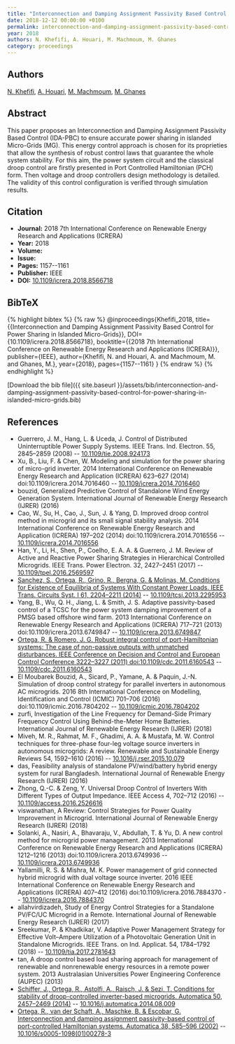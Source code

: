 ```yaml
---
title: "Interconnection and Damping Assignment Passivity Based Control for Power Sharing in Islanded Micro-Grids"
date: 2018-12-12 00:00:00 +0100
permalink: interconnection-and-damping-assignment-passivity-based-control-for-power-sharing-in-islanded-micro-grids
year: 2018
authors: N. Khefifi, A. Houari, M. Machmoum, M. Ghanes
category: proceedings
---
```

 
## Authors
[N. Khefifi](authors/nidhal-khefifi), [A. Houari](authors/azeddine-houari), [M. Machmoum](authors/mohamed-machmoum), [M. Ghanes](authors/malek-ghanes)
 
## Abstract
This paper proposes an Interconnection and Damping Assignment Passivity Based Control (IDA-PBC) to ensure accurate power sharing in islanded Micro-Grids (MG). This energy control approach is chosen for its proprieties that allow the synthesis of robust control laws that guarantee the whole system stability. For this aim, the power system circuit and the classical droop control are firstly presented in Port Controlled Hamiltonian (PCH) form. Then voltage and droop controllers design methodology is detailed. The validity of this control configuration is verified through simulation results.
 
## Citation
- **Journal:** 2018 7th International Conference on Renewable Energy Research and Applications (ICRERA)
- **Year:** 2018
- **Volume:** 
- **Issue:** 
- **Pages:** 1157--1161
- **Publisher:** IEEE
- **DOI:** [10.1109/icrera.2018.8566718](https://doi.org/10.1109/icrera.2018.8566718)
 
## BibTeX
{% highlight bibtex %}
{% raw %}
@inproceedings{Khefifi_2018,
  title={{Interconnection and Damping Assignment Passivity Based Control for Power Sharing in Islanded Micro-Grids}},
  DOI={10.1109/icrera.2018.8566718},
  booktitle={{2018 7th International Conference on Renewable Energy Research and Applications (ICRERA)}},
  publisher={IEEE},
  author={Khefifi, N. and Houari, A. and Machmoum, M. and Ghanes, M.},
  year={2018},
  pages={1157--1161}
}
{% endraw %}
{% endhighlight %}
 
[Download the bib file]({{ site.baseurl }}/assets/bib/interconnection-and-damping-assignment-passivity-based-control-for-power-sharing-in-islanded-micro-grids.bib)
 
## References
- Guerrero, J. M., Hang, L. & Uceda, J. Control of Distributed Uninterruptible Power Supply Systems. IEEE Trans. Ind. Electron. 55, 2845–2859 (2008) -- [10.1109/tie.2008.924173](https://doi.org/10.1109/tie.2008.924173)
- Xu, B., Liu, F. & Chen, W. Modeling and simulation for the power sharing of micro-grid inverter. 2014 International Conference on Renewable Energy Research and Application (ICRERA) 623–627 (2014) doi:10.1109/icrera.2014.7016460 -- [10.1109/icrera.2014.7016460](https://doi.org/10.1109/icrera.2014.7016460)
- bouzid, Generalized Predictive Control of Standalone Wind Energy Generation System. International Journal of Renewable Energy Research (IJRER) (2016)
- Cao, W., Su, H., Cao, J., Sun, J. & Yang, D. Improved droop control method in microgrid and its small signal stability analysis. 2014 International Conference on Renewable Energy Research and Application (ICRERA) 197–202 (2014) doi:10.1109/icrera.2014.7016556 -- [10.1109/icrera.2014.7016556](https://doi.org/10.1109/icrera.2014.7016556)
- Han, Y., Li, H., Shen, P., Coelho, E. A. A. & Guerrero, J. M. Review of Active and Reactive Power Sharing Strategies in Hierarchical Controlled Microgrids. IEEE Trans. Power Electron. 32, 2427–2451 (2017) -- [10.1109/tpel.2016.2569597](https://doi.org/10.1109/tpel.2016.2569597)
- [Sanchez, S., Ortega, R., Grino, R., Bergna, G. & Molinas, M. Conditions for Existence of Equilibria of Systems With Constant Power Loads. IEEE Trans. Circuits Syst. I 61, 2204–2211 (2014)](conditions-for-existence-of-equilibria-of-systems-with-constant-power-loads) -- [10.1109/tcsi.2013.2295953](https://doi.org/10.1109/tcsi.2013.2295953)
- Yang, B., Wu, Q. H., Jiang, L. & Smith, J. S. Adaptive passivity-based control of a TCSC for the power system damping improvement of a PMSG based offshore wind farm. 2013 International Conference on Renewable Energy Research and Applications (ICRERA) 717–721 (2013) doi:10.1109/icrera.2013.6749847 -- [10.1109/icrera.2013.6749847](https://doi.org/10.1109/icrera.2013.6749847)
- [Ortega, R. & Romero, J. G. Robust integral control of port-Hamiltonian systems: The case of non-passive outputs with unmatched disturbances. IEEE Conference on Decision and Control and European Control Conference 3222–3227 (2011) doi:10.1109/cdc.2011.6160543](robust-integral-control-of-port-hamiltonian-systems-the-case-of-non-passive-outputs-with-unmatched-disturbances0) -- [10.1109/cdc.2011.6160543](https://doi.org/10.1109/cdc.2011.6160543)
- El Moubarek Bouzid, A., Sicard, P., Yamane, A. & Paquin, J.-N. Simulation of droop control strategy for parallel inverters in autonomous AC microgrids. 2016 8th International Conference on Modelling, Identification and Control (ICMIC) 701–706 (2016) doi:10.1109/icmic.2016.7804202 -- [10.1109/icmic.2016.7804202](https://doi.org/10.1109/icmic.2016.7804202)
- zurfi, Investigation of the Line Frequency for Demand-Side Primary Frequency Control Using Behind-the-Meter Home Batteries. International Journal of Renewable Energy Research (IJRER) (2018)
- Miveh, M. R., Rahmat, M. F., Ghadimi, A. A. & Mustafa, M. W. Control techniques for three-phase four-leg voltage source inverters in autonomous microgrids: A review. Renewable and Sustainable Energy Reviews 54, 1592–1610 (2016) -- [10.1016/j.rser.2015.10.079](https://doi.org/10.1016/j.rser.2015.10.079)
- das, Feasibility analysis of standalone PV/wind/battery hybrid energy system for rural Bangladesh. International Journal of Renewable Energy Research (IJRER) (2016)
- Zhong, Q.-C. & Zeng, Y. Universal Droop Control of Inverters With Different Types of Output Impedance. IEEE Access 4, 702–712 (2016) -- [10.1109/access.2016.2526616](https://doi.org/10.1109/access.2016.2526616)
- viswanathan, A Review: Control Strategies for Power Quality Improvement in Microgrid. International Journal of Renewable Energy Research (IJRER) (2018)
- Solanki, A., Nasiri, A., Bhavaraju, V., Abdullah, T. & Yu, D. A new control method for microgrid power management. 2013 International Conference on Renewable Energy Research and Applications (ICRERA) 1212–1216 (2013) doi:10.1109/icrera.2013.6749936 -- [10.1109/icrera.2013.6749936](https://doi.org/10.1109/icrera.2013.6749936)
- Yallamilli, R. S. & Mishra, M. K. Power management of grid connected hybrid microgrid with dual voltage source inverter. 2016 IEEE International Conference on Renewable Energy Research and Applications (ICRERA) 407–412 (2016) doi:10.1109/icrera.2016.7884370 -- [10.1109/icrera.2016.7884370](https://doi.org/10.1109/icrera.2016.7884370)
- allahvirdizadeh, Study of Energy Control Strategies for a Standalone PV/FC/UC Microgrid in a Remote. International Journal of Renewable Energy Research (IJRER) (2017)
- Sreekumar, P. & Khadkikar, V. Adaptive Power Management Strategy for Effective Volt–Ampere Utilization of a Photovoltaic Generation Unit in Standalone Microgrids. IEEE Trans. on Ind. Applicat. 54, 1784–1792 (2018) -- [10.1109/tia.2017.2781643](https://doi.org/10.1109/tia.2017.2781643)
- tan, A droop control based load sharing approach for management of renewable and nonrenewable energy resources in a remote power system. 2013 Australasian Universities Power Engineering Conference (AUPEC) (2013)
- [Schiffer, J., Ortega, R., Astolfi, A., Raisch, J. & Sezi, T. Conditions for stability of droop-controlled inverter-based microgrids. Automatica 50, 2457–2469 (2014)](conditions-for-stability-of-droop-controlled-inverter-based-microgrids) -- [10.1016/j.automatica.2014.08.009](https://doi.org/10.1016/j.automatica.2014.08.009)
- [Ortega, R., van der Schaft, A., Maschke, B. & Escobar, G. Interconnection and damping assignment passivity-based control of port-controlled Hamiltonian systems. Automatica 38, 585–596 (2002)](interconnection-and-damping-assignment-passivity-based-control-of-port-controlled-hamiltonian-systems) -- [10.1016/s0005-1098(01)00278-3](https://doi.org/10.1016/s0005-1098(01)00278-3)

